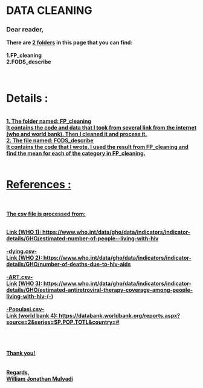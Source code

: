 <b><h1>DATA CLEANING</h1></b>
<h3><b>Dear reader,</h3>

There are <u>2 folders</u> in this page that you can find:<br><br>
1.FP_cleaning<br>
2.FODS_describe<br>

<br>

<h1>Details :</h1><br>
<u>1. The folder named: FP_cleaning <br><u> 
It contains the code and data that I took from several link from the internet (who and world bank). Then I cleaned it and process it.<br>
<u>2. The file named: FODS_describe <br></u> 
It contains the code that I wrote. I used the result from FP_cleaning and find the mean for each of the category in FP_cleaning.<br>

  
<br>
<h1>References :</h1><br><br>
The csv file is processed from: <br><br>

Link (WHO 1): https://www.who.int/data/gho/data/indicators/indicator-details/GHO/estimated-number-of-people--living-with-hiv<br><br>
-dying.csv-<br>
Link (WHO 2): https://www.who.int/data/gho/data/indicators/indicator-details/GHO/number-of-deaths-due-to-hiv-aids<br><br>
-ART.csv-<br>
Link (WHO 3): https://www.who.int/data/gho/data/indicators/indicator-details/GHO/estimated-antiretroviral-therapy-coverage-among-people-living-with-hiv-(-)
<br><br>
-Populasi.csv-<br>
Link (world bank 4): https://databank.worldbank.org/reports.aspx?source=2&series=SP.POP.TOTL&country=#
<br><br>

  
<br><br>
Thank you!<br>
<br><br>
Regards,<br>
William Jonathan Mulyadi

